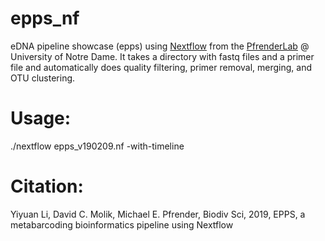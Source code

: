 # epps_nf

eDNA pipeline showcase (epps) using [Nextflow](https://www.nextflow.io/) from the [PfrenderLab](https://www3.nd.edu/~mpfrende/) @ University of Notre Dame. It takes a directory with fastq files and a primer file and automatically does quality filtering, primer removal, merging, and OTU clustering. 

# Usage:

./nextflow epps_v190209.nf -with-timeline

# Citation: 

Yiyuan Li, David C. Molik, Michael E. Pfrender, Biodiv Sci, 2019, EPPS, a metabarcoding bioinformatics pipeline using Nextflow
